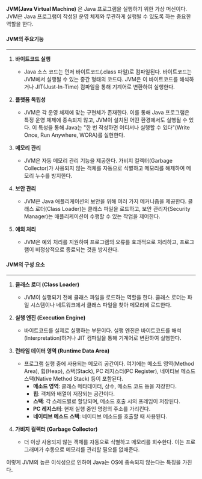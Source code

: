 **JVM(Java Virtual Machine)** 은 Java 프로그램을 실행하기 위한 가상 머신이다. JVM은 Java 프로그램이 작성된 운영 체제와 무관하게 실행될 수 있도록 하는 중요한 역할을 한다. 

#### JVM의 주요기능
---
1. **바이트코드 실행**
    
    - Java 소스 코드는 먼저 바이트코드(.class 파일)로 컴파일된다. 바이트코드는 JVM에서 실행될 수 있는 중간 형태의 코드다. JVM은 이 바이트코드를 해석하거나 JIT(Just-In-Time) 컴파일을 통해 기계어로 변환하여 실행한다.
2. **플랫폼 독립성**
    
    - JVM은 각 운영 체제에 맞는 구현체가 존재한다. 이를 통해 Java 프로그램은 특정 운영 체제에 종속되지 않고, JVM이 설치된 어떤 환경에서도 실행될 수 있다. 이 특성을 통해 Java는 "한 번 작성하면 어디서나 실행할 수 있다"(Write Once, Run Anywhere, WORA)를 실현한다.
3. **메모리 관리**
    
    - JVM은 자동 메모리 관리 기능을 제공한다. 가비지 컬렉터(Garbage Collector)가 사용되지 않는 객체를 자동으로 식별하고 메모리를 해제하여 메모리 누수를 방지한다.
4. **보안 관리**
    
    - JVM은 Java 애플리케이션의 보안을 위해 여러 가지 메커니즘을 제공한다. 클래스 로더(Class Loader)는 클래스 파일을 로드하고, 보안 관리자(Security Manager)는 애플리케이션이 수행할 수 있는 작업을 제어한다.
5. **예외 처리**
    
    - JVM은 예외 처리를 지원하여 프로그램의 오류를 효과적으로 처리하고, 프로그램이 비정상적으로 종료되는 것을 방지한다.

#### JVM의 구성 요소
---
1. **클래스 로더 (Class Loader)**
    
    - JVM이 실행되기 전에 클래스 파일을 로드하는 역할을 한다. 클래스 로더는 파일 시스템이나 네트워크에서 클래스 파일을 찾아 메모리에 로드한다.
2. **실행 엔진 (Execution Engine)**
    
    - 바이트코드를 실제로 실행하는 부분이다. 실행 엔진은 바이트코드를 해석(Interpretation)하거나 JIT 컴파일을 통해 기계어로 변환하여 실행한다.
3. **런타임 데이터 영역 (Runtime Data Area)**
    
    - 프로그램 실행 중에 사용되는 메모리 공간이다. 여기에는 메소드 영역(Method Area), 힙(Heap), 스택(Stack), PC 레지스터(PC Register), 네이티브 메소드 스택(Native Method Stack) 등이 포함된다.
        - **메소드 영역**: 클래스 메타데이터, 상수, 메소드 코드 등을 저장한다.
        - **힙**: 객체와 배열이 저장되는 공간이다.
        - **스택**: 각 스레드별로 할당되며, 메소드 호출 시의 프레임이 저장된다.
        - **PC 레지스터**: 현재 실행 중인 명령의 주소를 가리킨다.
        - **네이티브 메소드 스택**: 네이티브 메소드를 호출할 때 사용된다.
4. **가비지 컬렉터 (Garbage Collector)**
    
    - 더 이상 사용되지 않는 객체를 자동으로 식별하고 메모리를 회수한다. 이는 프로그래머가 수동으로 메모리를 관리할 필요를 없애준다.

이렇게 JVM의 높은 이식성으로 인하여 Java는 OS에 종속되지 않는다는 특징을 가진다.